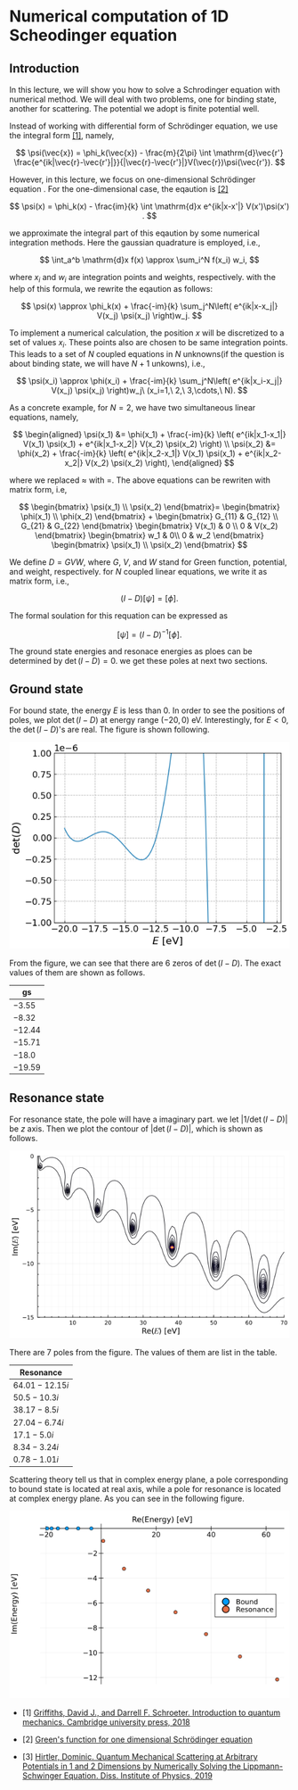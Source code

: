 # Numerical computation of 1D Scheodinger equation

## Introduction
In this lecture, we will show you how to solve a Schrodinger equation with numerical method. We will deal with two problems, one for binding state, another for scattering. The potential we adopt is finite potential well.

Instead of working with differential form of Schrödinger equation, we use the integral form [[1]](#id1), namely,

$$
\psi(\vec{x}) = \phi_k(\vec{x}) - \frac{m}{2\pi} \int \mathrm{d}\vec{r'} \frac{e^{ik|\vec{r}-\vec{r'}|}}{|\vec{r}-\vec{r'}|}V(\vec{r})\psi(\vec{r'}).
$$

However, in this lecture, we focus on one-dimensional Schrödinger equation . For the one-dimensional case, the eqaution is [[2]](#id2)

$$
    \psi(x) = \phi_k(x) - \frac{im}{k} \int \mathrm{d}x e^{ik|x-x'|} V(x')\psi(x') .
$$

we approximate the integral part of this eqaution by some numerical integration methods. Here the gaussian quadrature is employed, i.e.,

$$
\int_a^b \mathrm{d}x f(x) \approx \sum_i^N f(x_i) w_i,
$$

where $x_i$ and $w_i$ are integration points and weights, respectively. with the help of this formula, we rewrite the eqaution as follows:

$$
    \psi(x) \approx \phi_k(x) + \frac{-im}{k} \sum_j^N\left( e^{ik|x-x_j|} V(x_j) \psi(x_j) \right)w_j. 
$$

To implement a numerical calculation, the position $x$ will be discretized to a set of values $x_i$. These points also are chosen to be same integration points. This leads to a set of $N$ coupled equations in $N$ unknowns(if the question is about binding state, we will have $N+1$ unkowns), i.e.,

$$
    \psi(x_i) \approx \phi(x_i) + \frac{-im}{k}  \sum_j^N\left( e^{ik|x_i-x_j|} V(x_j) \psi(x_j) \right)w_j\ (x_i=1,\ 2,\ 3,\cdots,\ N).
$$

As a concrete example, for $N=2$, we have two simultaneous linear equations, namely,

$$
\begin{aligned}
   \psi(x_1) &= \phi(x_1) + \frac{-im}{k}  \left( e^{ik|x_1-x_1|} V(x_1) \psi(x_1) + e^{ik|x_1-x_2|} V(x_2) \psi(x_2) \right) \\
   \psi(x_2) &= \phi(x_2) + \frac{-im}{k}  \left( e^{ik|x_2-x_1|} V(x_1) \psi(x_1) + e^{ik|x_2-x_2|} V(x_2) \psi(x_2) \right),
\end{aligned}
$$

where we replaced $\approx$ with $=$. The above equations can be rewriten with matrix form, i.e,

$$
\begin{bmatrix}
    \psi(x_1) \\
    \psi(x_2)
\end{bmatrix}=
\begin{bmatrix}
    \phi(x_1) \\
    \phi(x_2)
\end{bmatrix}
+
\begin{bmatrix}
G_{11} & G_{12} \\
G_{21} & G_{22} 
\end{bmatrix}
\begin{bmatrix} 
    V(x_1) & 0 \\
    0 & V(x_2)
\end{bmatrix}
\begin{bmatrix}
    w_1 & 0\\
    0 & w_2
\end{bmatrix}
\begin{bmatrix}
\psi(x_1) \\
\psi(x_2)
\end{bmatrix}
$$

We define $D=GVW$, where $G$, $V$, and $W$ stand for Green function, potential, and weight, respectively. for $N$ coupled linear equations, we write it as matrix form, i.e.,

$$
    (I-D)[\psi] = [\phi].
$$

The formal soulation for this requation can be expressed as 

$$
    [\psi] = (I-D)^{-1} [\phi].
$$

The ground state energies and resonace energies as ploes can be determined by $\det(I-D)=0$. we get these poles at next two sections.

## Ground state

For bound state, the energy $E$ is less than 0. In order to see the positions of poles, we plot $\det(I-D)$ at energy range $(-20, 0)$ eV. Interestingly, for $E<0$, the $\det(I-D)$'s are real. The figure is shown following.

![](./figs/detD_E%3C0.png)

From the figure, we can see that there are 6 zeros of $\det(I-D)$. The exact values of them are shown as follows.

| gs       |
|----------|
| $-3.55$  |
| $-8.32$  |
| $-12.44$ |
| $-15.71$ |
| $-18.0$  |
| $-19.59$ |

## Resonance state

For resonance state, the pole will have a imaginary part. we let $|1/\det(I-D)|$ be $z$ axis. Then we plot the contour of $|\det(I-D)|$, which is shown as follows.

![](./figs/inverse_abs_det.png)

There are 7 poles from the figure. The values of them  are list in the table.

| Resonance      |
|----------------|
| $64.01-12.15i$ |
| $50.5-10.3i$   |
| $38.17-8.5i$   |
| $27.04-6.74i$  |
| $17.1-5.0i$    |
| $8.34-3.24i$   |
| $0.78-1.01i$   |

Scattering theory tell us that in complex energy plane, a pole corresponding to bound state is located at real axis, while a pole for resonance is located at complex energy plane. As you can see in the following figure.

![](./figs/pole_structure.png)





<div id="id1"></div>

- [1] [Griffiths, David J., and Darrell F. Schroeter. Introduction to quantum mechanics. Cambridge university press, 2018](https://ia904607.us.archive.org/3/items/introduction-to-solid-state-physics-by-charles-kittel-urdukutabkhanapk.blogspot.com/Uploaded%20-%2031-03-2021/Physics%20%286%29-21-3-2021/Introduction%20to%20Quantum%20Mechanics%20by%20David%20J.%20Griffiths%20And%20Darrell%20F.%20Schroeter%20_%28urdukutabkhanapk.blogspot.com%29.pdf)

<div id="id2"></div>

- [2] [Green's function for one dimensional Schrödinger equation](http://physicspages.com/pdf/Quantum%20mechanics/Green%27s%20function%20for%20one%20dimensional%20Schr%C3%B6dinger%20equation.pdf)

<div id="id3"></div>

- [3] [Hirtler, Dominic. Quantum Mechanical Scattering at Arbitrary Potentials in 1 and 2 Dimensions by Numerically Solving the Lippmann-Schwinger Equation. Diss. Institute of Physics, 2019](https://static.uni-graz.at/fileadmin/_Persoenliche_Webseite/puschnig_peter/unigrazform/Theses/Hirtler_Bachelorarbeit_final.pdf)
